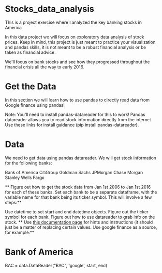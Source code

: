 # Stocks_data_analysis
This is a project exercise where I analyzed the key banking stocks in America

In this data project we will focus on exploratory data analysis of stock prices. Keep in mind, this project is just meant to practice your visualization and pandas skills, it is not meant to be a robust financial analysis or be taken as financial advice.


We'll focus on bank stocks and see how they progressed throughout the financial crisis all the way to early 2016.

# Get the Data
In this section we will learn how to use pandas to directly read data from Google finance using pandas!

Note: You'll need to install pandas-datareader for this to work! Pandas datareader allows you to read stock information directly from the internet Use these links for install guidance (pip install pandas-datareader).


# Data
We need to get data using pandas datareader. We will get stock information for the following banks:

Bank of America
CitiGroup
Goldman Sachs
JPMorgan Chase
Morgan Stanley
Wells Fargo

** Figure out how to get the stock data from Jan 1st 2006 to Jan 1st 2016 for each of these banks. Set each bank to be a separate dataframe, with the variable name for that bank being its ticker symbol. This will involve a few steps:**

Use datetime to set start and end datetime objects.
Figure out the ticker symbol for each bank.
Figure out how to use datareader to grab info on the stock.
** Use [this documentation page](https://pandas-datareader.readthedocs.io/en/latest/remote_data.html) for hints and instructions (it should just be a matter of replacing certain values. Use google finance as a source, for example:**

# Bank of America
BAC = data.DataReader("BAC", 'google', start, end)
